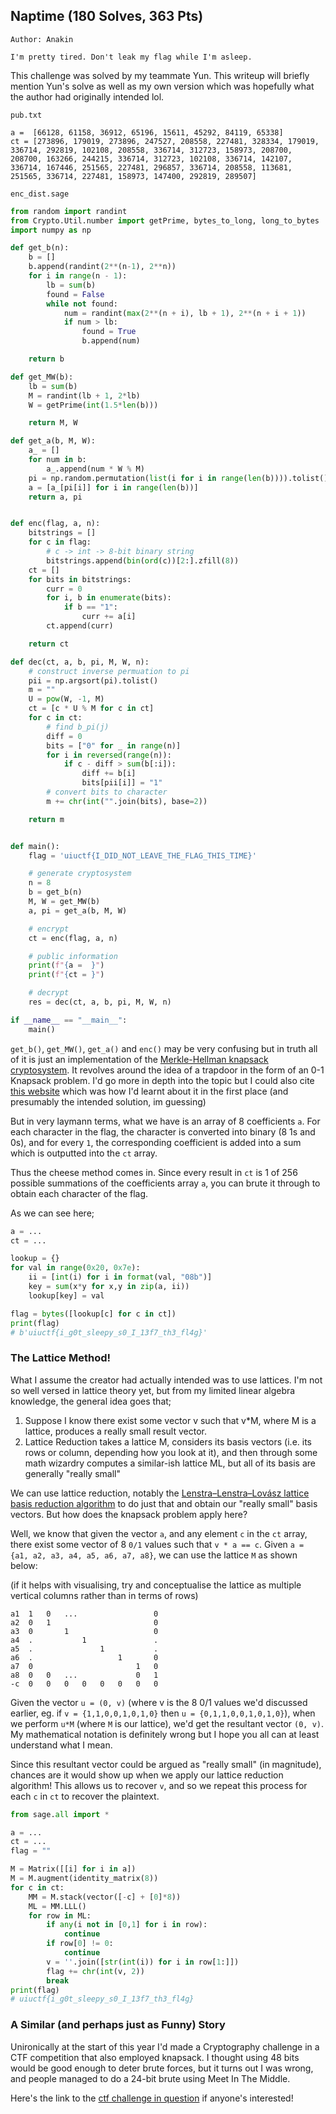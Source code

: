 ## Naptime (180 Solves, 363 Pts)
```
Author: Anakin

I'm pretty tired. Don't leak my flag while I'm asleep.
```

This challenge was solved by my teammate Yun. This writeup will briefly mention Yun's solve as well as my own version which was hopefully what the author had originally intended lol.

`pub.txt`
```
a =  [66128, 61158, 36912, 65196, 15611, 45292, 84119, 65338]
ct = [273896, 179019, 273896, 247527, 208558, 227481, 328334, 179019, 336714, 292819, 102108, 208558, 336714, 312723, 158973, 208700, 208700, 163266, 244215, 336714, 312723, 102108, 336714, 142107, 336714, 167446, 251565, 227481, 296857, 336714, 208558, 113681, 251565, 336714, 227481, 158973, 147400, 292819, 289507]
```

`enc_dist.sage`
```py
from random import randint
from Crypto.Util.number import getPrime, bytes_to_long, long_to_bytes
import numpy as np

def get_b(n):
    b = []
    b.append(randint(2**(n-1), 2**n))
    for i in range(n - 1):
        lb = sum(b)
        found = False
        while not found:
            num = randint(max(2**(n + i), lb + 1), 2**(n + i + 1))
            if num > lb:
                found = True
                b.append(num)

    return b

def get_MW(b):
    lb = sum(b)
    M = randint(lb + 1, 2*lb)
    W = getPrime(int(1.5*len(b)))

    return M, W

def get_a(b, M, W):
    a_ = []
    for num in b:
        a_.append(num * W % M)
    pi = np.random.permutation(list(i for i in range(len(b)))).tolist()
    a = [a_[pi[i]] for i in range(len(b))]
    return a, pi


def enc(flag, a, n):
    bitstrings = []
    for c in flag:
        # c -> int -> 8-bit binary string
        bitstrings.append(bin(ord(c))[2:].zfill(8))
    ct = []
    for bits in bitstrings:
        curr = 0
        for i, b in enumerate(bits):
            if b == "1":
                curr += a[i]
        ct.append(curr)

    return ct

def dec(ct, a, b, pi, M, W, n):
    # construct inverse permuation to pi
    pii = np.argsort(pi).tolist()
    m = ""
    U = pow(W, -1, M)
    ct = [c * U % M for c in ct]
    for c in ct:
        # find b_pi(j)
        diff = 0
        bits = ["0" for _ in range(n)]
        for i in reversed(range(n)):
            if c - diff > sum(b[:i]):
                diff += b[i]
                bits[pii[i]] = "1"
        # convert bits to character
        m += chr(int("".join(bits), base=2))

    return m


def main():
    flag = 'uiuctf{I_DID_NOT_LEAVE_THE_FLAG_THIS_TIME}'

    # generate cryptosystem
    n = 8
    b = get_b(n)
    M, W = get_MW(b)
    a, pi = get_a(b, M, W)

    # encrypt
    ct = enc(flag, a, n)

    # public information
    print(f"{a =  }")
    print(f"{ct = }")

    # decrypt
    res = dec(ct, a, b, pi, M, W, n)

if __name__ == "__main__":
    main()
```

`get_b()`, `get_MW()`, `get_a()` and `enc()` may be very confusing but in truth all of it is just an implementation of the [Merkle-Hellman knapsack cryptosystem](https://en.wikipedia.org/wiki/Merkle%E2%80%93Hellman_knapsack_cryptosystem). It revolves around the idea of a trapdoor in the form of an 0-1 Knapsack problem. I'd go more in depth into the topic but I could also cite [this website](https://mathweb.ucsd.edu/~crypto/Projects/JenniferBakker/Math187/) which was how I'd learnt about it in the first place (and presumably the intended solution, im guessing)

But in very laymann terms, what we have is an array of 8 coefficients `a`. For each character in the flag, the character is converted into binary (8 1s and 0s), and for every `1`, the corresponding coefficient is added into a sum which is outputted into the `ct` array.

Thus the cheese method comes in. Since every result in `ct` is 1 of 256 possible summations of the coefficients array `a`, you can brute it through to obtain each character of the flag.

As we can see here;
```py
a = ...
ct = ...

lookup = {}
for val in range(0x20, 0x7e):
    ii = [int(i) for i in format(val, "08b")]
    key = sum(x*y for x,y in zip(a, ii))
    lookup[key] = val

flag = bytes([lookup[c] for c in ct])
print(flag)
# b'uiuctf{i_g0t_sleepy_s0_I_13f7_th3_fl4g}'
```

### The Lattice Method!

What I assume the creator had actually intended was to use lattices. I'm not so well versed in lattice theory yet, but from my limited linear algebra knowledge, the general idea goes that;

1. Suppose I know there exist some vector v such that v*M, where M is a lattice, produces a really small result vector.
2. Lattice Reduction takes a lattice M, considers its basis vectors (i.e. its rows or column, depending how you look at it), and then through some math wizardry computes a similar-ish lattice ML, but all of its basis are generally "really small"

We can use lattice reduction, notably the [Lenstra–Lenstra–Lovász lattice basis reduction algorithm](https://en.wikipedia.org/wiki/Lenstra%E2%80%93Lenstra%E2%80%93Lov%C3%A1sz_lattice_basis_reduction_algorithm) to do just that and obtain our "really small" basis vectors. But how does the knapsack problem apply here?

Well, we know that given the vector `a`, and any element `c` in the `ct` array, there exist some vector of 8 `0/1` values such that `v * a == c`. Given `a = {a1, a2, a3, a4, a5, a6, a7, a8}`, we can use the lattice `M` as shown below:

(if it helps with visualising, try and conceptualise the lattice as multiple vertical columns rather than in terms of rows)
```
a1  1   0   ...                 0
a2  0   1                       0
a3  0       1                   0
a4  .           1               .
a5  .               1           .
a6  .                   1       0
a7  0                       1   0
a8  0   0   ...             0   1
-c  0   0   0   0   0   0   0   0
```

Given the vector `u = (0, v)` (where v is the 8 0/1 values we'd discussed earlier, eg. if `v = {1,1,0,0,1,0,1,0}` then `u = {0,1,1,0,0,1,0,1,0}`), when we perform `u*M` (where `M` is our lattice), we'd get the resultant vector `(0, v)`. My mathematical notation is definitely wrong but I hope you all can at least understand what I mean.

Since this resultant vector could be argued as "really small" (in magnitude), chances are it would show up when we apply our lattice reduction algorithm! This allows us to recover `v`, and so we repeat this process for each `c` in `ct` to recover the plaintext.

```py
from sage.all import *

a = ...
ct = ...
flag = ""

M = Matrix([[i] for i in a])
M = M.augment(identity_matrix(8))
for c in ct:
    MM = M.stack(vector([-c] + [0]*8))
    ML = MM.LLL()
    for row in ML:
        if any(i not in [0,1] for i in row):
            continue
        if row[0] != 0:
            continue
        v = ''.join([str(int(i)) for i in row[1:]])
        flag += chr(int(v, 2))
        break
print(flag)
# uiuctf{i_g0t_sleepy_s0_I_13f7_th3_fl4g}
```

### A Similar (and perhaps just as Funny) Story
Unironically at the start of this year I'd made a Cryptography challenge in a CTF competition that also employed knapsack. I thought using 48 bits would be good enough to deter brute forces, but it turns out I was wrong, and people managed to do a 24-bit brute using Meet In The Middle.

Here's the link to the [ctf challenge in question](https://github.com/Lag-and-Crash/2024/tree/main/challenges/crypto/Backpacker) if anyone's interested!